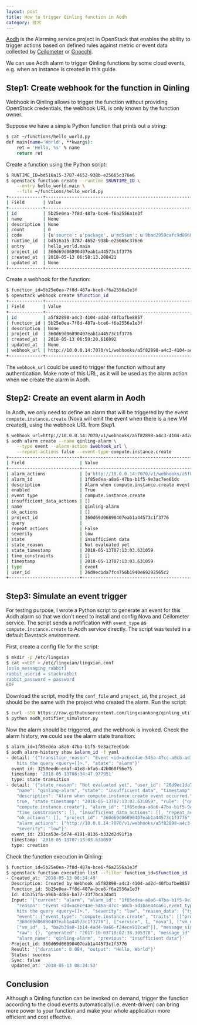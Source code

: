 ```yaml
---
layout: post
title: How to trigger Qinling function in Aodh
category: 技术
---
```


[Aodh](https://docs.openstack.org/aodh/latest/) is the Alarming service
project in OpenStack that enables the ability to trigger actions based
on defined rules against metric or event data collected by
[Ceilometer](https://docs.openstack.org/ceilometer/latest/) or
[Gnocchi](https://gnocchi.xyz/).

We can use Aodh alarm to trigger Qinling functions by some cloud events,
e.g. when an instance is created in this guide.

Step1: Create webhook for the function in Qinling
-------------------------------------------------

Webhook in Qinling allows to trigger the function without providing
OpenStack credentials, the webhook URL is only known by the function
owner.

Suppose we have a simple Python function that prints out a string:

```bash
$ cat ~/functions/hello_world.py
def main(name='World', **kwargs):
    ret = 'Hello, %s' % name
    return ret
```

Create a function using the Python script:

```bash
$ RUNTIME_ID=bd516a15-3787-4652-938b-e25665c376e6
$ openstack function create --runtime $RUNTIME_ID \
    --entry hello_world.main \
    --file ~/functions/hello_world.py
+-------------+-------------------------------------------------------------------------+
| Field       | Value                                                                   |
+-------------+-------------------------------------------------------------------------+
| id          | 5b25e0ea-7f8d-487a-bce6-f6a2556a1e3f                                    |
| name        | None                                                                    |
| description | None                                                                    |
| count       | 0                                                                       |
| code        | {u'source': u'package', u'md5sum': u'9bad2959cafc9d89684fe7a336de9927'} |
| runtime_id  | bd516a15-3787-4652-938b-e25665c376e6                                    |
| entry       | hello_world.main                                                        |
| project_id  | 360d69d06890407eab1a44573c1f3776                                        |
| created_at  | 2018-05-13 06:58:13.208421                                              |
| updated_at  | None                                                                    |
+-------------+-------------------------------------------------------------------------+
```

Create a webhook for the function:

```bash
$ function_id=5b25e0ea-7f8d-487a-bce6-f6a2556a1e3f
$ openstack webhook create $function_id
+-------------+-------------------------------------------------------------------------------+
| Field       | Value                                                                         |
+-------------+-------------------------------------------------------------------------------+
| id          | a5f82898-a4c3-4104-ad2d-40fbafbe8857                                          |
| function_id | 5b25e0ea-7f8d-487a-bce6-f6a2556a1e3f                                          |
| description | None                                                                          |
| project_id  | 360d69d06890407eab1a44573c1f3776                                              |
| created_at  | 2018-05-13 06:59:20.616092                                                    |
| updated_at  | None                                                                          |
| webhook_url | http://10.0.0.14:7070/v1/webhooks/a5f82898-a4c3-4104-ad2d-40fbafbe8857/invoke |
+-------------+-------------------------------------------------------------------------------+
```

The `webhook_url` could be used to trigger the function without any
authentication. Make note of this URL, as it will be used as the alarm
action when we create the alarm in Aodh.

Step2: Create an event alarm in Aodh
------------------------------------

In Aodh, we only need to define an alarm that will be triggered by the
event `compute.instance.create` (Nova will emit the event when there is
a new VM created), using the webhook URL from Step1.

```bash
$ webhook_url=http://10.0.0.14:7070/v1/webhooks/a5f82898-a4c3-4104-ad2d-40fbafbe8857/invoke
$ aodh alarm create --name qinling-alarm \
    --type event --alarm-action $webhook_url \
    --repeat-actions false --event-type compute.instance.create
+---------------------------+------------------------------------------------------------------------------------+
| Field                     | Value                                                                              |
+---------------------------+------------------------------------------------------------------------------------+
| alarm_actions             | [u'http://10.0.0.14:7070/v1/webhooks/a5f82898-a4c3-4104-ad2d-40fbafbe8857/invoke'] |
| alarm_id                  | 1f85edea-a8a6-47ba-b1f5-9e3ac7ee61dc                                               |
| description               | Alarm when compute.instance.create event occurred.                                 |
| enabled                   | True                                                                               |
| event_type                | compute.instance.create                                                            |
| insufficient_data_actions | []                                                                                 |
| name                      | qinling-alarm                                                                      |
| ok_actions                | []                                                                                 |
| project_id                | 360d69d06890407eab1a44573c1f3776                                                   |
| query                     |                                                                                    |
| repeat_actions            | False                                                                              |
| severity                  | low                                                                                |
| state                     | insufficient data                                                                  |
| state_reason              | Not evaluated yet                                                                  |
| state_timestamp           | 2018-05-13T07:13:03.631059                                                         |
| time_constraints          | []                                                                                 |
| timestamp                 | 2018-05-13T07:13:03.631059                                                         |
| type                      | event                                                                              |
| user_id                   | 26d9ec1da7fc4756b1940e69292565c2                                                   |
+---------------------------+------------------------------------------------------------------------------------+
```

Step3: Simulate an event trigger
--------------------------------

For testing purpose, I wrote a Python script to generate an event for
this Aodh alarm so that we don't need to install and config Nova and
Ceilometer service. The script sends a notification with `event_type` as
`compute.instance.create` to Aodh service directly. The script was
tested in a default Devstack environment.

First, create a config file for the script:

```bash
$ mkdir -p /etc/lingxian
$ cat <<EOF > /etc/lingxian/lingxian.conf
[oslo_messaging_rabbit]
rabbit_userid = stackrabbit
rabbit_password = password
EOF
```

Download the script, modify the `conf_file` and `project_id`, the
`project_id` should be the same with the project who created the alarm.
Run the script:

```bash
$ curl -sSO https://raw.githubusercontent.com/lingxiankong/qinling_utils/master/aodh_notifier_simulator.py
$ python aodh_notifier_simulator.py
```

Now the alarm should be triggered, and the webhook is invoked. Check the
alarm history, we could see the alarm state transition:

```bash
$ alarm_id=1f85edea-a8a6-47ba-b1f5-9e3ac7ee61dc
$ aodh alarm-history show $alarm_id -f yaml
- detail: '{"transition_reason": "Event <id=ac6ce4ae-546a-47cc-a0cb-ad1bae44ca61,event_type=compute.instance.create>
    hits the query <query=[]>.", "state": "alarm"}'
  event_id: 3250eed6-edaf-41e8-bfa6-42b060f96e75
  timestamp: '2018-05-13T08:34:47.977951'
  type: state transition
- detail: '{"state_reason": "Not evaluated yet", "user_id": "26d9ec1da7fc4756b1940e69292565c2",
    "name": "qinling-alarm", "state": "insufficient data", "timestamp": "2018-05-13T07:13:03.631059",
    "description": "Alarm when compute.instance.create event occurred.", "enabled":
    true, "state_timestamp": "2018-05-13T07:13:03.631059", "rule": {"query": [], "event_type":
    "compute.instance.create"}, "alarm_id": "1f85edea-a8a6-47ba-b1f5-9e3ac7ee61dc",
    "time_constraints": [], "insufficient_data_actions": [], "repeat_actions": false,
    "ok_actions": [], "project_id": "360d69d06890407eab1a44573c1f3776", "type": "event",
    "alarm_actions": ["http://10.0.0.14:7070/v1/webhooks/a5f82898-a4c3-4104-ad2d-40fbafbe8857/invoke"],
    "severity": "low"}'
  event_id: 231ca53e-5d74-4191-8136-b332d2d91f1a
  timestamp: '2018-05-13T07:13:03.631059'
  type: creation
```

Check the function execution in Qinling:

```bash
$ function_id=5b25e0ea-7f8d-487a-bce6-f6a2556a1e3f
$ openstack function execution list --filter function_id=$function_id -f yaml
- Created_at: '2018-05-13 08:34:49'
  Description: Created by Webhook a5f82898-a4c3-4104-ad2d-40fbafbe8857
  Function_id: 5b25e0ea-7f8d-487a-bce6-f6a2556a1e3f
  Id: 41b351fa-a96b-4d86-ba77-33f7bca3dad1
  Input: '{"current": "alarm", "alarm_id": "1f85edea-a8a6-47ba-b1f5-9e3ac7ee61dc",
    "reason": "Event <id=ac6ce4ae-546a-47cc-a0cb-ad1bae44ca61,event_type=compute.instance.create>
    hits the query <query=[]>.", "severity": "low", "reason_data": {"type": "event",
    "event": {"event_type": "compute.instance.create", "traits": [["project_id", 1,
    "360d69d06890407eab1a44573c1f3776"], ["service", 1, "nova"], ["vm_name", 1, "new_instance"],
    ["vm_id", 1, "ba2b30a0-1b14-4ad4-9a66-f24ece912cad"]], "message_signature": "bcfb59e386d5375dbb7ded9910900a98536f168d377f52ae7ffd89159c0019f5",
    "raw": {}, "generated": "2017-10-03T10:02:38.305378", "message_id": "ac6ce4ae-546a-47cc-a0cb-ad1bae44ca61"}},
    "alarm_name": "qinling-alarm", "previous": "insufficient data"}'
  Project_id: 360d69d06890407eab1a44573c1f3776
  Result: '{"duration": 0.084, "output": "Hello, World"}'
  Status: success
  Sync: false
  Updated_at: '2018-05-13 08:34:53'
```

Conclusion
----------

Although a Qinling function can be invoked on demand, trigger the
function according to the cloud events automatically(i.e. event-driven)
can bring more power to your function and make your whole application
more efficient and cost effective.
